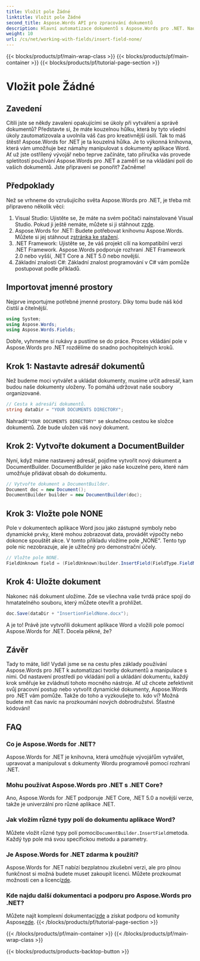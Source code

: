 ```yaml
---
title: Vložit pole Žádné
linktitle: Vložit pole Žádné
second_title: Aspose.Words API pro zpracování dokumentů
description: Hlavní automatizace dokumentů s Aspose.Words pro .NET. Naučte se vkládat pole krok za krokem a zefektivněte svůj pracovní postup. Ideální pro vývojáře všech úrovní.
weight: 10
url: /cs/net/working-with-fields/insert-field-none/
---
```


{{< blocks/products/pf/main-wrap-class >}}
{{< blocks/products/pf/main-container >}}
{{< blocks/products/pf/tutorial-page-section >}}

# Vložit pole Žádné

## Zavedení

Cítili jste se někdy zavaleni opakujícími se úkoly při vytváření a správě dokumentů? Představte si, že máte kouzelnou hůlku, která by tyto všední úkoly zautomatizovala a uvolnila váš čas pro kreativnější úsilí. Tak to máš štěstí! Aspose.Words for .NET je ta kouzelná hůlka. Je to výkonná knihovna, která vám umožňuje bez námahy manipulovat s dokumenty aplikace Word. Ať už jste ostřílený vývojář nebo teprve začínáte, tato příručka vás provede spletitostí používání Aspose.Words pro .NET a zaměří se na vkládání polí do vašich dokumentů. Jste připraveni se ponořit? Začněme!

## Předpoklady

Než se vrhneme do vzrušujícího světa Aspose.Words pro .NET, je třeba mít připraveno několik věcí:

1.  Visual Studio: Ujistěte se, že máte na svém počítači nainstalované Visual Studio. Pokud ji ještě nemáte, můžete si ji stáhnout z[zde](https://visualstudio.microsoft.com/downloads/).
2.  Aspose.Words for .NET: Budete potřebovat knihovnu Aspose.Words. Můžete si jej stáhnout z[stránka ke stažení](https://releases.aspose.com/words/net/).
3. .NET Framework: Ujistěte se, že váš projekt cílí na kompatibilní verzi .NET Framework. Aspose.Words podporuje rozhraní .NET Framework 2.0 nebo vyšší, .NET Core a .NET 5.0 nebo novější.
4. Základní znalosti C#: Základní znalost programování v C# vám pomůže postupovat podle příkladů.

## Importovat jmenné prostory

Nejprve importujme potřebné jmenné prostory. Díky tomu bude náš kód čistší a čitelnější.

```csharp
using System;
using Aspose.Words;
using Aspose.Words.Fields;
```

Dobře, vyhrneme si rukávy a pustíme se do práce. Proces vkládání pole v Aspose.Words pro .NET rozdělíme do snadno pochopitelných kroků.

## Krok 1: Nastavte adresář dokumentů

Než budeme moci vytvářet a ukládat dokumenty, musíme určit adresář, kam budou naše dokumenty uloženy. To pomáhá udržovat naše soubory organizované.

```csharp
// Cesta k adresáři dokumentů.
string dataDir = "YOUR DOCUMENTS DIRECTORY";
```

 Nahradit`"YOUR DOCUMENTS DIRECTORY"` se skutečnou cestou ke složce dokumentů. Zde bude uložen váš nový dokument.

## Krok 2: Vytvořte dokument a DocumentBuilder

Nyní, když máme nastavený adresář, pojďme vytvořit nový dokument a DocumentBuilder. DocumentBuilder je jako naše kouzelné pero, které nám umožňuje přidávat obsah do dokumentu.

```csharp
// Vytvořte dokument a DocumentBuilder.
Document doc = new Document();
DocumentBuilder builder = new DocumentBuilder(doc);
```

## Krok 3: Vložte pole NONE

Pole v dokumentech aplikace Word jsou jako zástupné symboly nebo dynamické prvky, které mohou zobrazovat data, provádět výpočty nebo dokonce spouštět akce. V tomto příkladu vložíme pole „NONE“. Tento typ pole nic nezobrazuje, ale je užitečný pro demonstrační účely.

```csharp
// Vložte pole NONE.
FieldUnknown field = (FieldUnknown)builder.InsertField(FieldType.FieldNone, false);
```

## Krok 4: Uložte dokument

Nakonec náš dokument uložíme. Zde se všechna vaše tvrdá práce spojí do hmatatelného souboru, který můžete otevřít a prohlížet.

```csharp
doc.Save(dataDir + "InsertionFieldNone.docx");
```

A je to! Právě jste vytvořili dokument aplikace Word a vložili pole pomocí Aspose.Words for .NET. Docela pěkné, že?

## Závěr

Tady to máte, lidi! Vydali jsme se na cestu přes základy používání Aspose.Words pro .NET k automatizaci tvorby dokumentů a manipulace s nimi. Od nastavení prostředí po vkládání polí a ukládání dokumentu, každý krok směřuje ke zvládnutí tohoto mocného nástroje. Ať už chcete zefektivnit svůj pracovní postup nebo vytvořit dynamické dokumenty, Aspose.Words pro .NET vám pomůže. Takže do toho a vyzkoušejte to. kdo ví? Možná budete mít čas navíc na prozkoumání nových dobrodružství. Šťastné kódování!

## FAQ

### Co je Aspose.Words for .NET?
Aspose.Words for .NET je knihovna, která umožňuje vývojářům vytvářet, upravovat a manipulovat s dokumenty Wordu programově pomocí rozhraní .NET.

### Mohu používat Aspose.Words pro .NET s .NET Core?
Ano, Aspose.Words for .NET podporuje .NET Core, .NET 5.0 a novější verze, takže je univerzální pro různé aplikace .NET.

### Jak vložím různé typy polí do dokumentu aplikace Word?
 Můžete vložit různé typy polí pomocí`DocumentBuilder.InsertField`metoda. Každý typ pole má svou specifickou metodu a parametry.

### Je Aspose.Words for .NET zdarma k použití?
 Aspose.Words for .NET nabízí bezplatnou zkušební verzi, ale pro plnou funkčnost si možná budete muset zakoupit licenci. Můžete prozkoumat možnosti cen a licencí[zde](https://purchase.aspose.com/buy).

### Kde najdu další dokumentaci a podporu pro Aspose.Words pro .NET?
 Můžete najít komplexní dokumentaci[zde](https://reference.aspose.com/words/net/) a získat podporu od komunity Aspose[zde](https://forum.aspose.com/c/words/8).
{{< /blocks/products/pf/tutorial-page-section >}}

{{< /blocks/products/pf/main-container >}}
{{< /blocks/products/pf/main-wrap-class >}}

{{< blocks/products/products-backtop-button >}}
